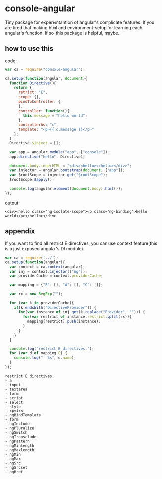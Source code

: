 # console-angular

Tiny package for experemtantion of angular's complicate features.
If you are tired that making html and environment-setup for learning each angular's function.
If so, this package is helpful, maybe.

## how to use this

code:
```javascript
var ca = require("console-angular");

ca.setup(function(angular, document){
  function Directive(){
    return {
      retrict: "E",
      scope: {},
      bindToController: {
      },
      controller: function(){
        this.message = "hello world";
      },
      controllerAs: "c",
      template: "<p>{{ c.message }}</p>"
    };
  }
  Directive.$inject = [];

  var app = angular.module("app", ["console"]);
  app.directive("hello", Directive);

  document.body.innerHTML = "<div><hello></hello></div>";
  var injector = angular.bootstrap(document, ["app"]);
  var $rootScope = injector.get("$rootScope");
  $rootScope.$apply();

  console.log(angular.element(document.body).html());
});
```

output:
```
<div><hello class="ng-isolate-scope"><p class="ng-binding">hello world</p></hello></div>
```

## appendix

If you want to find all restrict E directives, you can use context feature(this is a just exposed angular's DI module).

```javascript
var ca = require('../');
ca.setup(function(angular){
  var context = ca.context(angular);
  var inj = context.injector(["ng"]);
  var providerCache = context.providerCache;

  var mapping = {"E": [], "A": [], "C": []};

  var rx = new RegExp("");

  for (var k in providerCache){
    if(k.endsWith("DirectiveProvider")) {
      for(var instance of inj.get(k.replace("Provider", ""))) {
        for(var restrict of instance.restrict.split(rx)){
          mapping[restrict].push(instance);
        }
      }
    }
  }

  console.log("restrict E directives.");
  for (var d of mapping.E) {
    console.log("- %s", d.name);
  }
});
```

```
restrict E directives.
- a
- input
- textarea
- form
- script
- select
- style
- option
- ngBindTemplate
- form
- ngInclude
- ngPluralize
- ngSwitch
- ngTransclude
- ngPattern
- ngMinlength
- ngMaxlength
- ngMin
- ngMax
- ngSrc
- ngSrcset
- ngHref
```
